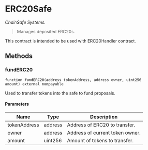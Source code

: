 # ERC20Safe

*ChainSafe Systems.*

> Manages deposited ERC20s.

This contract is intended to be used with ERC20Handler contract.



## Methods

### fundERC20

```solidity
function fundERC20(address tokenAddress, address owner, uint256 amount) external nonpayable
```

Used to transfer tokens into the safe to fund proposals.



#### Parameters

| Name | Type | Description |
|---|---|---|
| tokenAddress | address | Address of ERC20 to transfer.
| owner | address | Address of current token owner.
| amount | uint256 | Amount of tokens to transfer.




